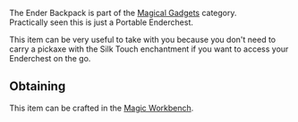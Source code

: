The Ender Backpack is part of the [Magical Gadgets](https://github.com/Slimefun/Slimefun4/wiki/Magical-Gadgets) category.  
Practically seen this is just a Portable Enderchest.

This item can be very useful to take with you because you don't need to carry a pickaxe with the Silk Touch enchantment if you want to access your Enderchest on the go.

## Obtaining
This item can be crafted in the [Magic Workbench](https://github.com/Slimefun/Slimefun4/wiki/Magic-Workbench).
